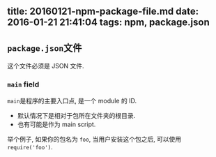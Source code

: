title: 20160121-npm-package-file.md
date: 2016-01-21 21:41:04
tags: npm, package.json
---

## `package.json`文件

这个文件必须是 JSON 文件.


### `main` field

`main`是程序的主要入口点, 是一个 module 的 ID. 

- 默认情况下是相对于包所在文件夹的根目录.
- 也有可能是作为 main script.

举个例子, 如果你的包名为 `foo`, 当用户安装这个包之后, 可以使用 `require('foo')`.

